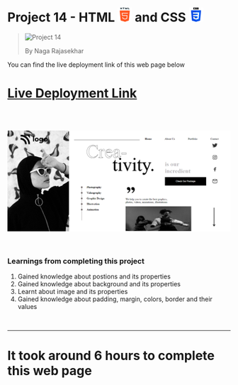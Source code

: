 # Project 14 - HTML ![HTML Logo](./HTML_logo.png) and CSS ![CSS logo](./CSS_logo.png)

> ![Project 14](https://img.shields.io/badge/Project-14-brightgreen)
>
> By Naga Rajasekhar

You can find the live deployment link of this web page below

# [Live Deployment Link](https://creativitywebsite.netlify.app/)

<br/>
<br/>

![Preview](./preview_14.png)

<br/>

### Learnings from completing this project

1. Gained knowledge about postions and its properties<br/>
2. Gained knowledge about background and its properties
3. Learnt about image and its properties
4. Gained knowledge about padding, margin, colors, border and their values

<br>

<hr>

# It took around 6 hours to complete this web page
